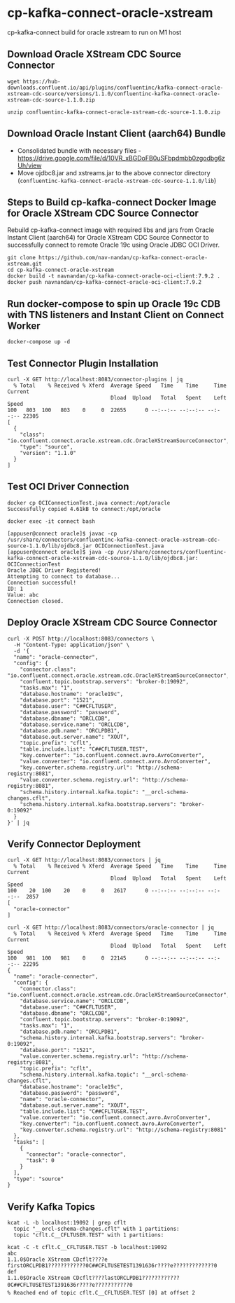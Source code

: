 # cp-kafka-connect-oracle-xstream
cp-kafka-connect build for oracle xstream to run on M1 host

## Download Oracle XStream CDC Source Connector
```
wget https://hub-downloads.confluent.io/api/plugins/confluentinc/kafka-connect-oracle-xstream-cdc-source/versions/1.1.0/confluentinc-kafka-connect-oracle-xstream-cdc-source-1.1.0.zip

unzip confluentinc-kafka-connect-oracle-xstream-cdc-source-1.1.0.zip
```

## Download Oracle Instant Client (aarch64) Bundle
- Consolidated bundle with necessary files - https://drive.google.com/file/d/10VR_xBGDoFB0uSFbpdmbb0zgodbg6zUh/view
- Move ojdbc8.jar and xstreams.jar to the above connector directory (```confluentinc-kafka-connect-oracle-xstream-cdc-source-1.1.0/lib```)

## Steps to Build cp-kafka-connect Docker Image for Oracle XStream CDC Source Connector
Rebuild cp-kafka-connect image with required libs and jars from Oracle Instant Client (aarch64) for Oracle XStream CDC Source Connector to successfully connect to remote Oracle 19c using Oracle JDBC OCI Driver.

```
git clone https://github.com/nav-nandan/cp-kafka-connect-oracle-xstream.git
cd cp-kafka-connect-oracle-xstream
docker build -t navnandan/cp-kafka-connect-oracle-oci-client:7.9.2 .
docker push navnandan/cp-kafka-connect-oracle-oci-client:7.9.2
```

## Run docker-compose to spin up Oracle 19c CDB with TNS listeners and Instant Client on Connect Worker

```
docker-compose up -d
```

## Test Connector Plugin Installation

```
curl -X GET http://localhost:8083/connector-plugins | jq
  % Total    % Received % Xferd  Average Speed   Time    Time     Time  Current
                                 Dload  Upload   Total   Spent    Left  Speed
100   803  100   803    0     0  22655      0 --:--:-- --:--:-- --:--:-- 22305
[
  {
    "class": "io.confluent.connect.oracle.xstream.cdc.OracleXStreamSourceConnector",
    "type": "source",
    "version": "1.1.0"
  }
]
```

## Test OCI Driver Connection

```
docker cp OCIConnectionTest.java connect:/opt/oracle
Successfully copied 4.61kB to connect:/opt/oracle

docker exec -it connect bash

[appuser@connect oracle]$ javac -cp /usr/share/connectors/confluentinc-kafka-connect-oracle-xstream-cdc-source-1.1.0/lib/ojdbc8.jar OCIConnectionTest.java
[appuser@connect oracle]$ java -cp /usr/share/connectors/confluentinc-kafka-connect-oracle-xstream-cdc-source-1.1.0/lib/ojdbc8.jar: OCIConnectionTest
Oracle JDBC Driver Registered!
Attempting to connect to database...
Connection successful!
ID: 1
Value: abc
Connection closed.
```

## Deploy Oracle XStream CDC Source Connector

```
curl -X POST http://localhost:8083/connectors \
  -H "Content-Type: application/json" \
  -d '{
  "name": "oracle-connector",
  "config": {
    "connector.class": "io.confluent.connect.oracle.xstream.cdc.OracleXStreamSourceConnector",
    "confluent.topic.bootstrap.servers": "broker-0:19092",
    "tasks.max": "1",
    "database.hostname": "oracle19c",
    "database.port": "1521",
    "database.user": "C##CFLTUSER",
    "database.password": "password",
    "database.dbname": "ORCLCDB",
    "database.service.name": "ORCLCDB",
    "database.pdb.name": "ORCLPDB1",
    "database.out.server.name": "XOUT",
    "topic.prefix": "cflt",
    "table.include.list": "C##CFLTUSER.TEST",
    "key.converter": "io.confluent.connect.avro.AvroConverter",
    "value.converter": "io.confluent.connect.avro.AvroConverter",
    "key.converter.schema.registry.url": "http://schema-registry:8081",
    "value.converter.schema.registry.url": "http://schema-registry:8081",
    "schema.history.internal.kafka.topic": "__orcl-schema-changes.cflt",
    "schema.history.internal.kafka.bootstrap.servers": "broker-0:19092"
  }
}' | jq
```

## Verify Connector Deployment

```
curl -X GET http://localhost:8083/connectors | jq
  % Total    % Received % Xferd  Average Speed   Time    Time     Time  Current
                                 Dload  Upload   Total   Spent    Left  Speed
100    20  100    20    0     0   2617      0 --:--:-- --:--:-- --:--:--  2857
[
  "oracle-connector"
]

curl -X GET http://localhost:8083/connectors/oracle-connector | jq
  % Total    % Received % Xferd  Average Speed   Time    Time     Time  Current
                                 Dload  Upload   Total   Spent    Left  Speed
100   981  100   981    0     0  22145      0 --:--:-- --:--:-- --:--:-- 22295
{
  "name": "oracle-connector",
  "config": {
    "connector.class": "io.confluent.connect.oracle.xstream.cdc.OracleXStreamSourceConnector",
    "database.service.name": "ORCLCDB",
    "database.user": "C##CFLTUSER",
    "database.dbname": "ORCLCDB",
    "confluent.topic.bootstrap.servers": "broker-0:19092",
    "tasks.max": "1",
    "database.pdb.name": "ORCLPDB1",
    "schema.history.internal.kafka.bootstrap.servers": "broker-0:19092",
    "database.port": "1521",
    "value.converter.schema.registry.url": "http://schema-registry:8081",
    "topic.prefix": "cflt",
    "schema.history.internal.kafka.topic": "__orcl-schema-changes.cflt",
    "database.hostname": "oracle19c",
    "database.password": "password",
    "name": "oracle-connector",
    "database.out.server.name": "XOUT",
    "table.include.list": "C##CFLTUSER.TEST",
    "value.converter": "io.confluent.connect.avro.AvroConverter",
    "key.converter": "io.confluent.connect.avro.AvroConverter",
    "key.converter.schema.registry.url": "http://schema-registry:8081"
  },
  "tasks": [
    {
      "connector": "oracle-connector",
      "task": 0
    }
  ],
  "type": "source"
}
```

## Verify Kafka Topics

```
kcat -L -b localhost:19092 | grep cflt
  topic "__orcl-schema-changes.cflt" with 1 partitions:
  topic "cflt.C__CFLTUSER.TEST" with 1 partitions:

kcat -C -t cflt.C__CFLTUSER.TEST -b localhost:19092                         
abc
1.1.0$Oracle XStream CDcflt????e
firstORCLPDB1????????????0C##CFLTUSETEST1391636r????e?????????????0
def
1.1.0$Oracle XStream CDcflt????lastORCLPDB1????????????0C##CFLTUSETEST1391636r????e???????????0
% Reached end of topic cflt.C__CFLTUSER.TEST [0] at offset 2
```
